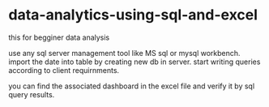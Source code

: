 # data-analytics-using-sql-and-excel
this for begginer data analysis 

 use any sql server management tool like MS sql or mysql workbench.
 import the date into table by creating new db in server.
 start writing queries according to client requirnments.

  you can find the associated dashboard in the excel file and verify it by sql query results.
